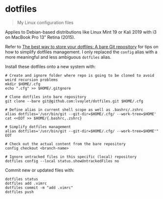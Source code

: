 # dotfiles

> My Linux configuration files

Applies to Debian-based distributions like Linux Mint 19 or Kali 2019 with i3 on MacBook Pro 13" Retina (2015).

Refer to [The best way to store your dotfiles: A bare Git repository](https://www.atlassian.com/git/tutorials/dotfiles) for tips on how to simplify dotfiles management. I only replaced the `config` alias with a more meaningful and less ambiguous `dotfiles` alias.

Install these dotfiles onto a new system with:
```
# Create and ignore folder where repo is going to be cloned to avoid weird recursion problems
mkdir $HOME/.cfg
echo ".cfg" >> $HOME/.gitgnore

# Clone dotfiles into bare repository
git clone --bare git@github.com:lvaylet/dotfiles.git $HOME/.cfg

# Define alias in current shell scope as well as .bashrc/.zshrc
alias dotfiles='/usr/bin/git --git-dir=$HOME/.cfg/ --work-tree=$HOME'
cat <<EOT >> $HOME/{.bashrc,.zshrc}

# Simplify dotfiles management
alias dotfiles='/usr/bin/git --git-dir=$HOME/.cfg/ --work-tree=$HOME'"
EOT

# Check out the actual content from the bare repository
config checkout <branch-name>

# Ignore untracked files in this specific (local) repository
dotfiles config --local status.showUntrackedFiles no
```

Commit new or updated files with:
```
dotfiles status
dotfiles add .vimrc
dotfiles commit -m "add .vimrc"
dotfiles push
```
